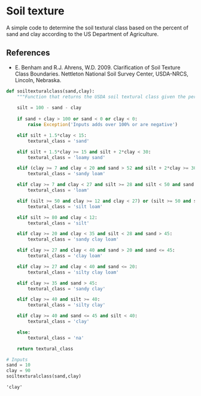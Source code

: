 
# Soil texture

A simple code to determine the soil textural class based on the percent of sand and clay according to the US Department of Agriculture.

## References

- E. Benham and R.J. Ahrens, W.D. 2009. Clarification of Soil Texture Class Boundaries. Nettleton National Soil Survey Center, USDA-NRCS, Lincoln, Nebraska.


```python
def soiltexturalclass(sand,clay):
    """Function that returns the USDA soil textural class given the percent sand and clay."""
    
    silt = 100 - sand - clay
    
    if sand + clay > 100 or sand < 0 or clay < 0:
        raise Exception('Inputs adds over 100% or are negative')

    elif silt + 1.5*clay < 15:
        textural_class = 'sand'

    elif silt + 1.5*clay >= 15 and silt + 2*clay < 30:
        textural_class = 'loamy sand'

    elif (clay >= 7 and clay < 20 and sand > 52 and silt + 2*clay >= 30) or (clay < 7 and silt < 50 and silt + 2*clay >= 30):
        textural_class = 'sandy loam'

    elif clay >= 7 and clay < 27 and silt >= 28 and silt < 50 and sand <= 52:
        textural_class = 'loam'

    elif (silt >= 50 and clay >= 12 and clay < 27) or (silt >= 50 and silt < 80 and clay < 12):
        textural_class = 'silt loam'

    elif silt >= 80 and clay < 12:
        textural_class = 'silt'

    elif clay >= 20 and clay < 35 and silt < 28 and sand > 45:
        textural_class = 'sandy clay loam'

    elif clay >= 27 and clay < 40 and sand > 20 and sand <= 45:
        textural_class = 'clay loam'

    elif clay >= 27 and clay < 40 and sand <= 20:
        textural_class = 'silty clay loam'

    elif clay >= 35 and sand > 45:
        textural_class = 'sandy clay'

    elif clay >= 40 and silt >= 40:
        textural_class = 'silty clay'

    elif clay >= 40 and sand <= 45 and silt < 40:
        textural_class = 'clay'

    else:
        textural_class = 'na'

    return textural_class

```


```python
# Inputs
sand = 10
clay = 90
soiltexturalclass(sand,clay)
```




    'clay'



